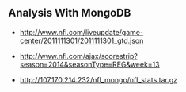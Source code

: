 ## Analysis With MongoDB

- http://www.nfl.com/liveupdate/game-center/2011111301/2011111301_gtd.json
- http://www.nfl.com/ajax/scorestrip?season=2014&seasonType=REG&week=13

- http://107.170.214.232/nfl_mongo/nfl_stats.tar.gz

